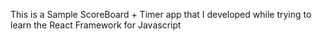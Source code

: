 This is a Sample ScoreBoard + Timer app that I developed while trying to learn the React Framework for Javascript
